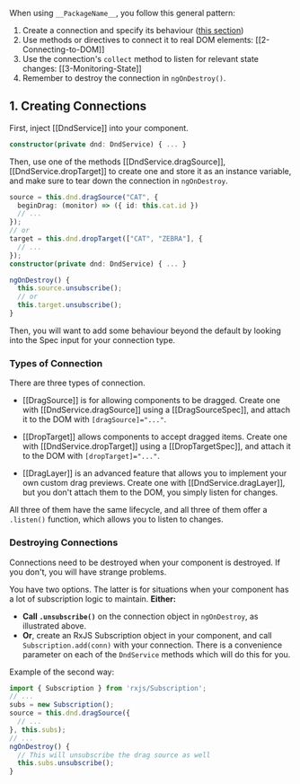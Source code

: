 When using `__PackageName__`, you follow this general pattern:

1. Create a connection and specify its behaviour ([this
   section](#1-creating-connections))
2. Use methods or directives to connect it to real DOM elements:
   [[2-Connecting-to-DOM]]
3. Use the connection's `collect` method to listen for relevant state changes:
   [[3-Monitoring-State]]
4. Remember to destroy the connection in `ngOnDestroy()`.

## 1. Creating Connections

First, inject [[DndService]] into your component.

```typescript
constructor(private dnd: DndService) { ... }
```

Then, use one of the methods [[DndService.dragSource]],
[[DndService.dropTarget]] to create one and store it as an instance variable,
and make sure to tear down the connection in `ngOnDestroy`.

```typescript
source = this.dnd.dragSource("CAT", {
  beginDrag: (monitor) => ({ id: this.cat.id })
  // ...
});
// or
target = this.dnd.dropTarget(["CAT", "ZEBRA"], {
  // ...
});
constructor(private dnd: DndService) { ... }

ngOnDestroy() {
  this.source.unsubscribe();
  // or
  this.target.unsubscribe();
}
```

Then, you will want to add some behaviour beyond the default by looking into the
Spec input for your connection type.

### Types of Connection

There are three types of connection.

- [[DragSource]] is for allowing components to be dragged. Create one with
  [[DndService.dragSource]] using a [[DragSourceSpec]], and attach it to the DOM
  with `[dragSource]="..."`.

- [[DropTarget]] allows components to accept dragged items. Create one with
  [[DndService.dropTarget]] using a [[DropTargetSpec]], and attach it to the DOM
  with `[dropTarget]="..."`.

- [[DragLayer]] is an advanced feature that allows you to implement your own
  custom drag previews. Create one with [[DndService.dragLayer]], but you don't
  attach them to the DOM, you simply listen for changes.

All three of them have the same lifecycle, and all three of them offer
a `.listen()` function, which allows you to listen to changes.

### Destroying Connections

Connections need to be destroyed when your component is destroyed. If you don't,
you will have strange problems.

You have two options. The latter is for situations when your component has a lot
of subscription logic to maintain. **Either:**

*  __Call `.unsubscribe()`__ on the connection object in `ngOnDestroy`, as
   illustrated above.
*  __Or__, create an RxJS Subscription object in your component, and
   call `Subscription.add(conn)` with your connection. There is a convenience
   parameter on each of the `DndService` methods which will do this for you.

Example of the second way:

```typescript
import { Subscription } from 'rxjs/Subscription';
// ...
subs = new Subscription();
source = this.dnd.dragSource({
  // ...
}, this.subs);
// ...
ngOnDestroy() {
  // This will unsubscribe the drag source as well
  this.subs.unsubscribe();
}
```

